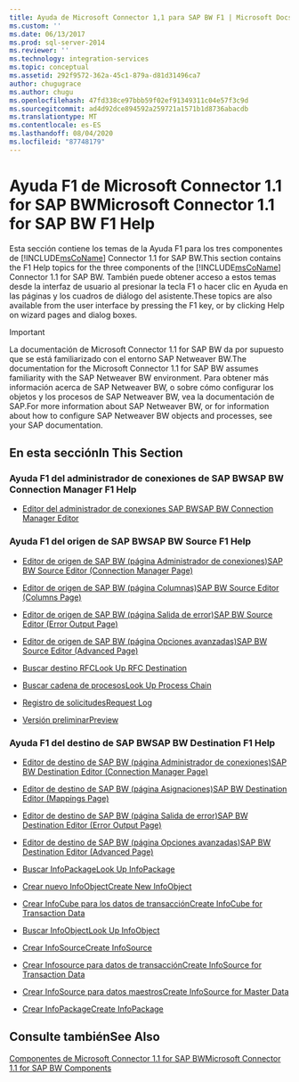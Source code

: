 ```yaml
---
title: Ayuda de Microsoft Connector 1,1 para SAP BW F1 | Microsoft Docs
ms.custom: ''
ms.date: 06/13/2017
ms.prod: sql-server-2014
ms.reviewer: ''
ms.technology: integration-services
ms.topic: conceptual
ms.assetid: 292f9572-362a-45c1-879a-d81d31496ca7
author: chugugrace
ms.author: chugu
ms.openlocfilehash: 47fd338ce97bbb59f02ef91349311c04e57f3c9d
ms.sourcegitcommit: ad4d92dce894592a259721a1571b1d8736abacdb
ms.translationtype: MT
ms.contentlocale: es-ES
ms.lasthandoff: 08/04/2020
ms.locfileid: "87748179"
---
```

# <a name="microsoft-connector-11-for-sap-bw-f1-help"></a><span data-ttu-id="be10c-102">Ayuda F1 de Microsoft Connector 1.1 for SAP BW</span><span class="sxs-lookup"><span data-stu-id="be10c-102">Microsoft Connector 1.1 for SAP BW F1 Help</span></span>
  <span data-ttu-id="be10c-103">Esta sección contiene los temas de la Ayuda F1 para los tres componentes de [!INCLUDE[msCoName](../includes/msconame-md.md)] Connector 1.1 for SAP BW.</span><span class="sxs-lookup"><span data-stu-id="be10c-103">This section contains the F1 Help topics for the three components of the [!INCLUDE[msCoName](../includes/msconame-md.md)] Connector 1.1 for SAP BW.</span></span> <span data-ttu-id="be10c-104">También puede obtener acceso a estos temas desde la interfaz de usuario al presionar la tecla F1 o hacer clic en Ayuda en las páginas y los cuadros de diálogo del asistente.</span><span class="sxs-lookup"><span data-stu-id="be10c-104">These topics are also available from the user interface by pressing the F1 key, or by clicking Help on wizard pages and dialog boxes.</span></span>  
  
> [!IMPORTANT]  
>  <span data-ttu-id="be10c-105">La documentación de Microsoft Connector 1.1 for SAP BW da por supuesto que se está familiarizado con el entorno SAP Netweaver BW.</span><span class="sxs-lookup"><span data-stu-id="be10c-105">The documentation for the Microsoft Connector 1.1 for SAP BW assumes familiarity with the SAP Netweaver BW environment.</span></span> <span data-ttu-id="be10c-106">Para obtener más información acerca de SAP Netweaver BW, o sobre cómo configurar los objetos y los procesos de SAP Netweaver BW, vea la documentación de SAP.</span><span class="sxs-lookup"><span data-stu-id="be10c-106">For more information about SAP Netweaver BW, or for information about how to configure SAP Netweaver BW objects and processes, see your SAP documentation.</span></span>  
  
## <a name="in-this-section"></a><span data-ttu-id="be10c-107">En esta sección</span><span class="sxs-lookup"><span data-stu-id="be10c-107">In This Section</span></span>  
  
### <a name="sap-bw-connection-manager-f1-help"></a><span data-ttu-id="be10c-108">Ayuda F1 del administrador de conexiones de SAP BW</span><span class="sxs-lookup"><span data-stu-id="be10c-108">SAP BW Connection Manager F1 Help</span></span>  
  
-   [<span data-ttu-id="be10c-109">Editor del administrador de conexiones SAP BW</span><span class="sxs-lookup"><span data-stu-id="be10c-109">SAP BW Connection Manager Editor</span></span>](sap-bw-connection-manager-editor.md)  
  
### <a name="sap-bw-source-f1-help"></a><span data-ttu-id="be10c-110">Ayuda F1 del origen de SAP BW</span><span class="sxs-lookup"><span data-stu-id="be10c-110">SAP BW Source F1 Help</span></span>  
  
-   [<span data-ttu-id="be10c-111">Editor de origen de SAP BW &#40;página Administrador de conexiones&#41;</span><span class="sxs-lookup"><span data-stu-id="be10c-111">SAP BW Source Editor &#40;Connection Manager Page&#41;</span></span>](data-flow/sap-bw-source-editor-connection-manager-page.md)  
  
-   [<span data-ttu-id="be10c-112">Editor de origen de SAP BW &#40;página Columnas&#41;</span><span class="sxs-lookup"><span data-stu-id="be10c-112">SAP BW Source Editor &#40;Columns Page&#41;</span></span>](data-flow/sap-bw-source-editor-columns-page.md)  
  
-   [<span data-ttu-id="be10c-113">Editor de origen de SAP BW &#40;página Salida de error&#41;</span><span class="sxs-lookup"><span data-stu-id="be10c-113">SAP BW Source Editor &#40;Error Output Page&#41;</span></span>](data-flow/sap-bw-source-editor-error-output-page.md)  
  
-   [<span data-ttu-id="be10c-114">Editor de origen de SAP BW &#40;página Opciones avanzadas&#41;</span><span class="sxs-lookup"><span data-stu-id="be10c-114">SAP BW Source Editor &#40;Advanced Page&#41;</span></span>](data-flow/sap-bw-source-editor-advanced-page.md)  
  
-   [<span data-ttu-id="be10c-115">Buscar destino RFC</span><span class="sxs-lookup"><span data-stu-id="be10c-115">Look Up RFC Destination</span></span>](data-flow/look-up-rfc-destination.md)  
  
-   [<span data-ttu-id="be10c-116">Buscar cadena de procesos</span><span class="sxs-lookup"><span data-stu-id="be10c-116">Look Up Process Chain</span></span>](data-flow/look-up-process-chain.md)  
  
-   [<span data-ttu-id="be10c-117">Registro de solicitudes</span><span class="sxs-lookup"><span data-stu-id="be10c-117">Request Log</span></span>](data-flow/request-log.md)  
  
-   [<span data-ttu-id="be10c-118">Versión preliminar</span><span class="sxs-lookup"><span data-stu-id="be10c-118">Preview</span></span>](data-flow/preview.md)  
  
### <a name="sap-bw-destination-f1-help"></a><span data-ttu-id="be10c-119">Ayuda F1 del destino de SAP BW</span><span class="sxs-lookup"><span data-stu-id="be10c-119">SAP BW Destination F1 Help</span></span>  
  
-   [<span data-ttu-id="be10c-120">Editor de destino de SAP BW &#40;página Administrador de conexiones&#41;</span><span class="sxs-lookup"><span data-stu-id="be10c-120">SAP BW Destination Editor &#40;Connection Manager Page&#41;</span></span>](data-flow/sap-bw-destination-editor-connection-manager-page.md)  
  
-   [<span data-ttu-id="be10c-121">Editor de destino de SAP BW &#40;página Asignaciones&#41;</span><span class="sxs-lookup"><span data-stu-id="be10c-121">SAP BW Destination Editor &#40;Mappings Page&#41;</span></span>](data-flow/sap-bw-destination-editor-mappings-page.md)  
  
-   [<span data-ttu-id="be10c-122">Editor de destino de SAP BW &#40;página Salida de error&#41;</span><span class="sxs-lookup"><span data-stu-id="be10c-122">SAP BW Destination Editor &#40;Error Output Page&#41;</span></span>](data-flow/sap-bw-destination-editor-error-output-page.md)  
  
-   [<span data-ttu-id="be10c-123">Editor de destino de SAP BW &#40;página Opciones avanzadas&#41;</span><span class="sxs-lookup"><span data-stu-id="be10c-123">SAP BW Destination Editor &#40;Advanced Page&#41;</span></span>](data-flow/sap-bw-destination-editor-advanced-page.md)  
  
-   [<span data-ttu-id="be10c-124">Buscar InfoPackage</span><span class="sxs-lookup"><span data-stu-id="be10c-124">Look Up InfoPackage</span></span>](data-flow/look-up-infopackage.md)  
  
-   [<span data-ttu-id="be10c-125">Crear nuevo InfoObject</span><span class="sxs-lookup"><span data-stu-id="be10c-125">Create New InfoObject</span></span>](data-flow/create-new-infoobject.md)  
  
-   [<span data-ttu-id="be10c-126">Crear InfoCube para los datos de transacción</span><span class="sxs-lookup"><span data-stu-id="be10c-126">Create InfoCube for Transaction Data</span></span>](data-flow/create-infocube-for-transaction-data.md)  
  
-   [<span data-ttu-id="be10c-127">Buscar InfoObject</span><span class="sxs-lookup"><span data-stu-id="be10c-127">Look Up InfoObject</span></span>](data-flow/look-up-infoobject.md)  
  
-   [<span data-ttu-id="be10c-128">Crear InfoSource</span><span class="sxs-lookup"><span data-stu-id="be10c-128">Create InfoSource</span></span>](data-flow/create-infosource.md)  
  
-   [<span data-ttu-id="be10c-129">Crear Infosource para datos de transacción</span><span class="sxs-lookup"><span data-stu-id="be10c-129">Create InfoSource for Transaction Data</span></span>](data-flow/create-infosource-for-transaction-data.md)  
  
-   [<span data-ttu-id="be10c-130">Crear InfoSource para datos maestros</span><span class="sxs-lookup"><span data-stu-id="be10c-130">Create InfoSource for Master Data</span></span>](data-flow/create-infosource-for-master-data.md)  
  
-   [<span data-ttu-id="be10c-131">Crear InfoPackage</span><span class="sxs-lookup"><span data-stu-id="be10c-131">Create InfoPackage</span></span>](data-flow/create-infopackage.md)  
  
## <a name="see-also"></a><span data-ttu-id="be10c-132">Consulte también</span><span class="sxs-lookup"><span data-stu-id="be10c-132">See Also</span></span>  
 [<span data-ttu-id="be10c-133">Componentes de Microsoft Connector 1.1 for SAP BW</span><span class="sxs-lookup"><span data-stu-id="be10c-133">Microsoft Connector 1.1 for SAP BW Components</span></span>](microsoft-connector-for-sap-bw-components.md)  
  
  
